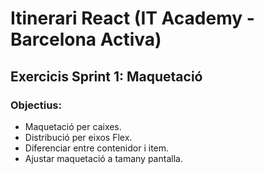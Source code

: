 # Itinerari React (IT Academy - Barcelona Activa)

## Exercicis Sprint 1: Maquetació

### Objectius:

- Maquetació per caixes.
- Distribució per eixos Flex.
- Diferenciar entre contenidor i item.
- Ajustar maquetació a tamany pantalla.
